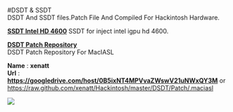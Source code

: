 #DSDT & SSDT     
DSDT And SSDT files.Patch File And Compiled For Hackintosh Hardware.   



**[SSDT Intel HD 4600](https://raw.github.com/xenatt/Hackintosh/master/DSDT/SSDT-IGPU-HD4600.aml)** 
SSDT for  inject intel igpu hd 4600.    
    

**[DSDT Patch Repository](/PATCH/)**    
DSDT Patch Repository For MacIASL   
   
**Name** :   **xenatt**   
**Url**  :   **https://googledrive.com/host/0B5ixNT4MPVvaZWswV21uNWxQY3M** or https://raw.github.com/xenatt/Hackintosh/master/DSDT/Patch/.maciasl


![](https://googledrive.com/host/0B5ixNT4MPVvaZWswV21uNWxQY3M/img.png)

